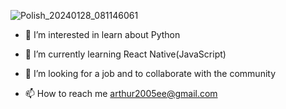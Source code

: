 ![Polish_20240128_081146061](https://github.com/Arthur-byte-code/Arthur-byte-code/assets/152222113/66d8f3c5-befe-4ee3-b11e-e5f87a27e576)






- 👀 I’m interested in learn about Python 

  
- 🌱 I’m currently learning React Native(JavaScript)

  
- 💞️ I’m looking for a job and to collaborate with the community


  
- 📫 How to reach me arthur2005ee@gmail.com



<!---
Arthur-byte-code/Arthur-byte-code is a ✨ special ✨ repository because its `README.md` (this file) appears on your GitHub profile.
You can click the Preview link to take a look at your changes.
--->
